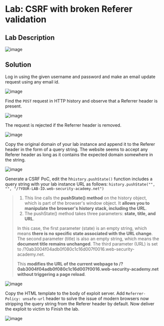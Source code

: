 # Lab: CSRF with broken Referer validation

## Lab Description

![image](https://github.com/KVNuhman/Web-Security-Lab/assets/46161259/7c9bcd4e-dc2f-4baa-ad20-dfe7d99e58af)

## Solution

Log in using the given username and password and make an email update request using any email id.

![image](https://github.com/KVNuhman/Web-Security-Lab/assets/46161259/6da4eda3-e94d-4b40-a661-9211cd562878)

Find the `POST` request in HTTP history and observe that a Referrer header is present.

![image](https://github.com/KVNuhman/Web-Security-Lab/assets/46161259/88de1a49-fe97-465a-be7b-948fd31262bc)

The request is rejected if the Referrer header is removed.

![image](https://github.com/KVNuhman/Web-Security-Lab/assets/46161259/4fb34422-dc28-4307-ac77-38cacb2bfeef)

Copy the original domain of your lab instance and append it to the Referer header in the form of a query string. The website seems to accept any Referer header as long as it contains the expected domain somewhere in the string.

![image](https://github.com/KVNuhman/Web-Security-Lab/assets/46161259/8dbd33c6-795b-43b8-82a6-d744145cfca3)

Generate a CSRF PoC, edit the h`history.pushState()` function includes a query string with your lab instance URL as follows:
`history.pushState("", "", "/?YOUR-LAB-ID.web-security-academy.net")`

> 1. This line calls the **pushState() method** on the history object, which is part of the browser's window object. It **allows you to manipulate the browser's history stack, including the URL**.
> 2. The pushState() method takes three parameters: **state, title, and URL**.
>
> In this case, the first parameter (state) is an empty string, which means **there is no specific state associated with the URL change**.
> The second parameter (title) is also an empty string, which means the **document title remains unchanged**.
> The third parameter (URL) is set to /?0ab3004f04adb0f080c1c16d007f0016.web-security-academy.net.
>
> This **modifies the URL of the current webpage to /?0ab3004f04adb0f080c1c16d007f0016.web-security-academy.net without triggering a page reload**.

![image](https://github.com/KVNuhman/Web-Security-Lab/assets/46161259/aac2f5a7-c447-4625-8420-15b7060ce787)

Copy the HTML template to the body of exploit server. Add `Referrer-Policy: unsafe-url` header to solve the issue of modern browsers now stripping the query string from the Referer header by default. Now deliver the exploit to victim to Finish the lab.

![image](https://github.com/KVNuhman/Web-Security-Lab/assets/46161259/28077a0c-7db4-4959-aa62-9ceba5ebacdf)
